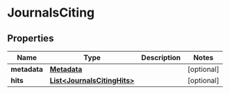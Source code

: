 

# JournalsCiting


## Properties

Name | Type | Description | Notes
------------ | ------------- | ------------- | -------------
**metadata** | [**Metadata**](Metadata.md) |  |  [optional]
**hits** | [**List&lt;JournalsCitingHits&gt;**](JournalsCitingHits.md) |  |  [optional]



